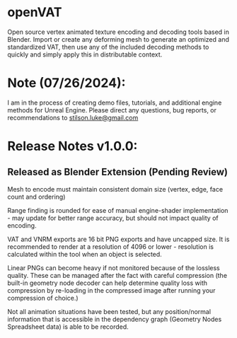 # openVAT
Open source vertex animated texture encoding and decoding tools based in Blender. Import or create any deforming mesh to generate an optimized and standardized VAT, then use any of the included decoding methods to quickly and simply apply this in distributable context.

# Note (07/26/2024):
I am in the process of creating demo files, tutorials, and additional engine methods for Unreal Engine. Please direct any questions, bug reports, or recommendations to stilson.luke@gmail.com

# Release Notes v1.0.0:

## Released as Blender Extension (Pending Review)

Mesh to encode must maintain consistent domain size (vertex, edge, face count and ordering)

Range finding is rounded for ease of manual engine-shader implementation - may update for better range accuracy, but should not impact quality of encoding.

VAT and VNRM exports are 16 bit PNG exports and have uncapped size. It is recommended to render at a resolution of 4096 or lower - resolution is calculated within the tool when an object is selected.

Linear PNGs can become heavy if not monitored because of the lossless quality. These can be managed after the fact with careful compression (the built-in geometry node decoder can help determine quality loss with compression by re-loading in the compressed image after running your compression of choice.)

Not all animation situations have been tested, but any position/normal information that is accessible in the dependency graph (Geometry Nodes Spreadsheet data) is able to be recorded.